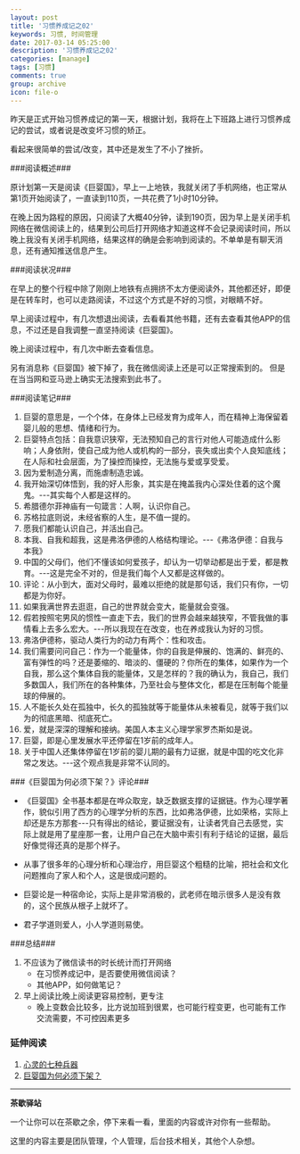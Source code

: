 ```yaml
---
layout: post
title: '习惯养成记之02'
keywords: 习惯, 时间管理
date: 2017-03-14 05:25:00
description: '习惯养成记之02'
categories: [manage]
tags: [习惯]
comments: true
group: archive
icon: file-o
---
```


昨天是正式开始习惯养成记的第一天，根据计划，我将在上下班路上进行习惯养成记的尝试，或者说是改变坏习惯的矫正。

<!--more-->

看起来很简单的尝试/改变，其中还是发生了不小了挫折。

###阅读概述###

原计划第一天是阅读《巨婴国》，早上一上地铁，我就关闭了手机网络，也正常从第1页开始阅读了，一直读到110页，一共花费了1小时10分钟。

在晚上因为路程的原因，只阅读了大概40分钟，读到190页，因为早上是关闭手机网络在微信阅读上的，结果到公司后打开网络才知道这样不会记录阅读时间，所以晚上我没有关闭手机网络，结果这样的确是会影响到阅读的。不单单是有聊天消息，还有通知推送信息产生。

###阅读状况###

在早上的整个行程中除了刚刚上地铁有点拥挤不太方便阅读外，其他都还好，即便是在转车时，也可以走路阅读，不过这个方式是不好的习惯，对眼睛不好。

早上阅读过程中，有几次想退出阅读，去看看其他书籍，还有去查看其他APP的信息，不过还是自我调整一直坚持阅读《巨婴国》。

晚上阅读过程中，有几次中断去查看信息。

另有消息称《巨婴国》被下掉了，我在微信阅读上还是可以正常搜索到的。
但是在当当网和亚马逊上确实无法搜索到此书了。

###阅读笔记###

1. 巨婴的意思是，一个个体，在身体上已经发育为成年人，而在精神上海保留着婴儿般的思想、情绪和行为。
2. 巨婴特点包括：自我意识狭窄，无法预知自己的言行对他人可能造成什么影响；人身依附，使自己成为他人或机构的一部分，丧失或出卖个人良知底线；在人际和社会层面，为了操控而操控，无法施与爱或享受爱。
3. 因为爱制造分离，而施虐制造忠诚。
4. 我开始深切体悟到，我的好人形象，其实是在掩盖我内心深处住着的这个魔鬼。---其实每个人都是这样的。
5. 希腊德尔菲神庙有一句箴言：人啊，认识你自己。
6. 苏格拉底则说，未经省察的人生，是不值一提的。
7. 愿我们都能认识自己，并活出自己。
8. 本我、自我和超我，这是弗洛伊德的人格结构理论。---《弗洛伊德：自我与本我》
9. 中国的父母们，他们不懂该如何爱孩子，却认为一切举动都是出于爱，都是教育。---这是完全不对的，但是我们每个人又都是这样做的。
10. 评论：从小到大，面对父母时，最难以拒绝的就是那句话，我们只有你，一切都是为你好。
11. 如果我满世界去逛逛，自己的世界就会变大，能量就会变强。
12. 假若按照宅男风的惯性一直走下去，我们的世界会越来越狭窄，不管我做的事情看上去多么宏大。---所以我现在在改变，也在养成我认为好的习惯。
13. 弗洛伊德称，驱动人类行为的动力有两个：性和攻击。
14. 我们需要问问自己：作为一个能量体，你的自我是伸展的、饱满的、鲜亮的、富有弹性的吗？还是萎缩的、暗淡的、僵硬的？你所在的集体，如果作为一个自我，那么这个集体自我的能量体，又是怎样的？我的确认为，我自己，我们多数国人，我们所在的各种集体，乃至社会与整体文化，都是在压制每个能量球的伸展的。
15. 人不能长久处在孤独中，长久的孤独就等于能量体从未被看见，就等于我们以为的彻底黑暗、彻底死亡。
16. 爱，就是深深的理解和接纳。美国人本主义心理学家罗杰斯如是说。
17. 巨婴，即是心里发展水平还停留在1岁前的成年人。
18. 关于中国人还集体停留在1岁前的婴儿期的最有力证据，就是中国的吃文化非常之发达。---这个观点我是非常不认同的。

###《巨婴国为何必须下架？》评论###

- 《巨婴国》全书基本都是在哗众取宠，缺乏数据支撑的证据链。作为心理学著作，貌似引用了西方的心理学分析的东西，比如弗洛伊德，比如荣格，实际上却还是东方那套---只有得出的结论，要证据没有，让读者凭自己去感觉，实际上就是用了星座那一套，让用户自己在大脑中索引有利于结论的证据，最后好像觉得还真的是那个样子。

- 从事了很多年的心理分析和心理治疗，用巨婴这个粗糙的比喻，把社会和文化问题推向了家人和个人，这是很成问题的。

- 巨婴论是一种宿命论，实际上是非常消极的，武老师在暗示很多人是没有救的，这个民族从根子上就坏了。

- 君子学道则爱人，小人学道则易使。

###总结###

1. 不应该为了微信读书的时长统计而打开网络
	- 在习惯养成记中，是否要使用微信阅读？
	- 其他APP，如何做笔记？
2. 早上阅读比晚上阅读更容易控制，更专注
	- 晚上变数会比较多，比方说加班到很累，也可能行程变更，也可能有工作交流需要，不可控因素更多

### 延伸阅读 ###

1. [心灵的七种兵器](https://book.douban.com/subject/3035600/)
2. [巨婴国为何必须下架？](http://mp.weixin.qq.com/s/zUtacVb1vbn5yw_1DDIixw)

----

**茶歇驿站**

一个让你可以在茶歇之余，停下来看一看，里面的内容或许对你有一些帮助。

这里的内容主要是团队管理，个人管理，后台技术相关，其他个人杂想。
